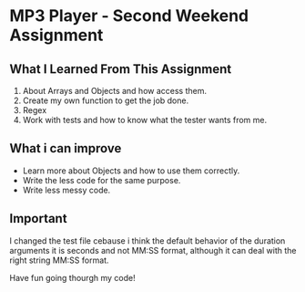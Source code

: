 # MP3 Player - Second Weekend Assignment

## What I Learned From This Assignment
1. About Arrays and Objects and how access them.
2. Create my own function to get the job done.
3. Regex
4. Work with tests and how to know what the tester wants from me.

## What i can improve
- Learn more about Objects and how to use them correctly.
- Write the less code for the same purpose.
- Write less messy code.


## Important
I changed the test file cebause i think the default behavior of the duration arguments it is seconds and not MM:SS format, although it can deal with the right string MM:SS format. 


Have fun going thourgh my code!